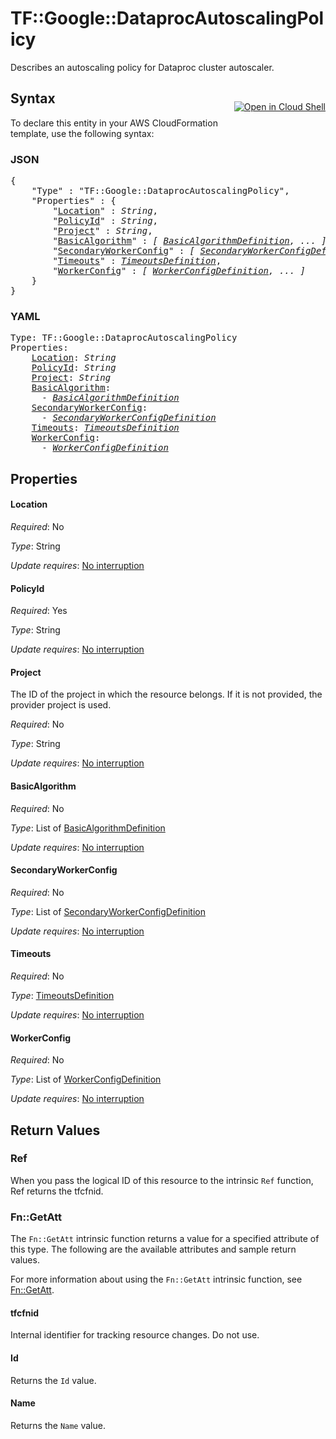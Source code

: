 # TF::Google::DataprocAutoscalingPolicy

Describes an autoscaling policy for Dataproc cluster autoscaler.



<div class = "oics-button" style="float: right; margin: 0 0 -15px">
  <a href="https://console.cloud.google.com/cloudshell/open?cloudshell_git_repo=https%3A%2F%2Fgithub.com%2Fterraform-google-modules%2Fdocs-examples.git&cloudshell_working_dir=dataproc_autoscaling_policy&cloudshell_image=gcr.io%2Fgraphite-cloud-shell-images%2Fterraform%3Alatest&open_in_editor=main.tf&cloudshell_print=.%2Fmotd&cloudshell_tutorial=.%2Ftutorial.md" target="_blank">
    <img alt="Open in Cloud Shell" src="//gstatic.com/cloudssh/images/open-btn.svg" style="max-height: 44px; margin: 32px auto; max-width: 100%;">
  </a>
</div>

## Syntax

To declare this entity in your AWS CloudFormation template, use the following syntax:

### JSON

<pre>
{
    "Type" : "TF::Google::DataprocAutoscalingPolicy",
    "Properties" : {
        "<a href="#location" title="Location">Location</a>" : <i>String</i>,
        "<a href="#policyid" title="PolicyId">PolicyId</a>" : <i>String</i>,
        "<a href="#project" title="Project">Project</a>" : <i>String</i>,
        "<a href="#basicalgorithm" title="BasicAlgorithm">BasicAlgorithm</a>" : <i>[ <a href="basicalgorithmdefinition.md">BasicAlgorithmDefinition</a>, ... ]</i>,
        "<a href="#secondaryworkerconfig" title="SecondaryWorkerConfig">SecondaryWorkerConfig</a>" : <i>[ <a href="secondaryworkerconfigdefinition.md">SecondaryWorkerConfigDefinition</a>, ... ]</i>,
        "<a href="#timeouts" title="Timeouts">Timeouts</a>" : <i><a href="timeoutsdefinition.md">TimeoutsDefinition</a></i>,
        "<a href="#workerconfig" title="WorkerConfig">WorkerConfig</a>" : <i>[ <a href="workerconfigdefinition.md">WorkerConfigDefinition</a>, ... ]</i>
    }
}
</pre>

### YAML

<pre>
Type: TF::Google::DataprocAutoscalingPolicy
Properties:
    <a href="#location" title="Location">Location</a>: <i>String</i>
    <a href="#policyid" title="PolicyId">PolicyId</a>: <i>String</i>
    <a href="#project" title="Project">Project</a>: <i>String</i>
    <a href="#basicalgorithm" title="BasicAlgorithm">BasicAlgorithm</a>: <i>
      - <a href="basicalgorithmdefinition.md">BasicAlgorithmDefinition</a></i>
    <a href="#secondaryworkerconfig" title="SecondaryWorkerConfig">SecondaryWorkerConfig</a>: <i>
      - <a href="secondaryworkerconfigdefinition.md">SecondaryWorkerConfigDefinition</a></i>
    <a href="#timeouts" title="Timeouts">Timeouts</a>: <i><a href="timeoutsdefinition.md">TimeoutsDefinition</a></i>
    <a href="#workerconfig" title="WorkerConfig">WorkerConfig</a>: <i>
      - <a href="workerconfigdefinition.md">WorkerConfigDefinition</a></i>
</pre>

## Properties

#### Location

_Required_: No

_Type_: String

_Update requires_: [No interruption](https://docs.aws.amazon.com/AWSCloudFormation/latest/UserGuide/using-cfn-updating-stacks-update-behaviors.html#update-no-interrupt)

#### PolicyId

_Required_: Yes

_Type_: String

_Update requires_: [No interruption](https://docs.aws.amazon.com/AWSCloudFormation/latest/UserGuide/using-cfn-updating-stacks-update-behaviors.html#update-no-interrupt)

#### Project

The ID of the project in which the resource belongs.
If it is not provided, the provider project is used.

_Required_: No

_Type_: String

_Update requires_: [No interruption](https://docs.aws.amazon.com/AWSCloudFormation/latest/UserGuide/using-cfn-updating-stacks-update-behaviors.html#update-no-interrupt)

#### BasicAlgorithm

_Required_: No

_Type_: List of <a href="basicalgorithmdefinition.md">BasicAlgorithmDefinition</a>

_Update requires_: [No interruption](https://docs.aws.amazon.com/AWSCloudFormation/latest/UserGuide/using-cfn-updating-stacks-update-behaviors.html#update-no-interrupt)

#### SecondaryWorkerConfig

_Required_: No

_Type_: List of <a href="secondaryworkerconfigdefinition.md">SecondaryWorkerConfigDefinition</a>

_Update requires_: [No interruption](https://docs.aws.amazon.com/AWSCloudFormation/latest/UserGuide/using-cfn-updating-stacks-update-behaviors.html#update-no-interrupt)

#### Timeouts

_Required_: No

_Type_: <a href="timeoutsdefinition.md">TimeoutsDefinition</a>

_Update requires_: [No interruption](https://docs.aws.amazon.com/AWSCloudFormation/latest/UserGuide/using-cfn-updating-stacks-update-behaviors.html#update-no-interrupt)

#### WorkerConfig

_Required_: No

_Type_: List of <a href="workerconfigdefinition.md">WorkerConfigDefinition</a>

_Update requires_: [No interruption](https://docs.aws.amazon.com/AWSCloudFormation/latest/UserGuide/using-cfn-updating-stacks-update-behaviors.html#update-no-interrupt)

## Return Values

### Ref

When you pass the logical ID of this resource to the intrinsic `Ref` function, Ref returns the tfcfnid.

### Fn::GetAtt

The `Fn::GetAtt` intrinsic function returns a value for a specified attribute of this type. The following are the available attributes and sample return values.

For more information about using the `Fn::GetAtt` intrinsic function, see [Fn::GetAtt](https://docs.aws.amazon.com/AWSCloudFormation/latest/UserGuide/intrinsic-function-reference-getatt.html).

#### tfcfnid

Internal identifier for tracking resource changes. Do not use.

#### Id

Returns the <code>Id</code> value.

#### Name

Returns the <code>Name</code> value.

